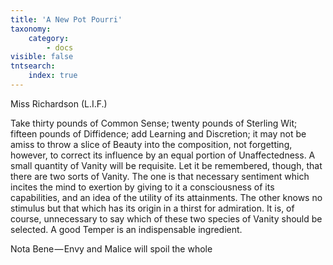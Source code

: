 ```yaml
---
title: 'A New Pot Pourri'
taxonomy:
    category:
        - docs
visible: false
tntsearch:
    index: true
---
```


<div class="author">Miss Richardson (L.I.F.)</div>

Take thirty pounds of Common Sense; twenty pounds of Sterling Wit; fifteen pounds of Diffidence; add Learning and Discretion; it may not be amiss to throw a slice of Beauty into the composition, not forgetting, however, to correct its influence by an equal portion of Unaffectedness. A small quantity of Vanity will be requisite. Let it be remembered, though, that there are two sorts of Vanity. The one is that necessary sentiment which incites the mind to exertion by giving to it a consciousness of its capabilities, and an idea of the utility of its attainments. The other knows no stimulus but that which has its origin in a thirst for admiration. It is, of course, unnecessary to say which of these two species of Vanity should be selected. A good Temper is an indispensable ingredient.

Nota Bene — Envy and Malice will spoil the whole